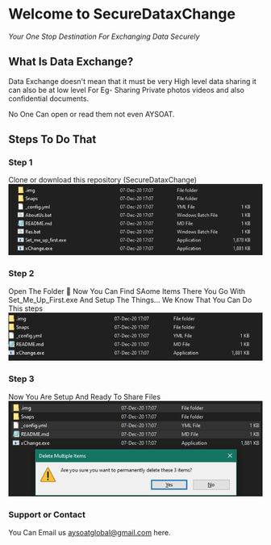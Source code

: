 # Welcome to SecureDataxChange 

_Your One Stop Destination For Exchanging Data Securely_

## What Is Data Exchange?

Data Exchange doesn't mean that it must be very High level data sharing it can also be at low level
For Eg- Sharing Private photos videos and also confidential documents.

No One Can open or read them not even AYSOAT.  

## Steps To Do That 

### Step 1
  Clone or download this repository (SecureDataxChange)
![](Snaps/STEP1.png)

### Step 2
  Open The Folder 📂 Now You Can Find SAome Items There You Go With Set_Me_Up_First.exe And Setup The Things...
  We Know That You Can Do This steps
![](Snaps/STEP2.png)

### Step 3
  Now You Are Setup And Ready To Share Files
![](Snaps/STEP3.png)


### Support or Contact

You Can Email us aysoatglobal@gmail.com here.

